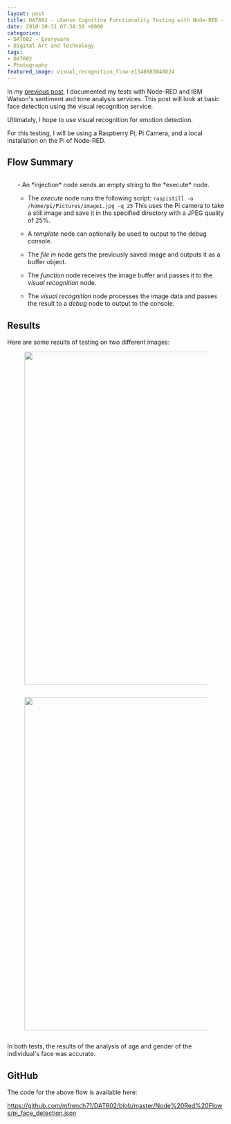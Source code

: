 ```yaml
---
layout: post
title: DAT602 - uSense Cognitive Functionality Testing with Node-RED - Visual Recognition
date: 2018-10-31 07:34:59 +0000
categories:
- DAT602 - Everyware
- Digital Art and Technology
tags:
- DAT602
- Photography
featured_image: visual_recognition_flow-e1540983848824
---
```

<p>In my <a href="{{ site.baseurl }}/dat602-usense-cognitive-functionality-testing-with-node-red-sentiment-and-tone/">previous post</a>, I documented my tests with Node-RED and IBM Watson's sentiment and tone analysis services. This post will look at basic face detection using the visual recognition service.</p>

Ultimately, I hope to use visual recognition for emotion detection.

For this testing, I will be using a Raspberry Pi, Pi Camera, and a local installation on the Pi of Node-RED.

## Flow Summary

<figure><a href="https://res.cloudinary.com/circleseven/image/upload/q_auto,f_auto/visual_recognition_flow-e1540983848824"><img src="https://res.cloudinary.com/circleseven/image/upload/c_limit,w_800,h_800,q_auto,f_auto/visual_recognition_flow-e1540983848824" srcset="https://res.cloudinary.com/circleseven/image/upload/c_limit,w_400,q_auto,f_auto/visual_recognition_flow-e1540983848824 400w, https://res.cloudinary.com/circleseven/image/upload/c_limit,w_800,q_auto,f_auto/visual_recognition_flow-e1540983848824 800w, https://res.cloudinary.com/circleseven/image/upload/c_limit,w_1200,q_auto,f_auto/visual_recognition_flow-e1540983848824 1200w" sizes="(max-width: 768px) 100vw, 800px" alt="" loading="lazy"></a></figure>

<ol>- An *injection* node sends an empty string to the *execute* node.

- The *execute* node runs the following script: <code>raspistill -o /home/pi/Pictures/image1.jpg -q 25</code> This uses the Pi camera to take a still image and save it in the specified directory with a JPEG quality of 25%.

- A *template* node can optionally be used to output to the debug console.

- The *file in* node gets the previously saved image and outputs it as a buffer object.

- The *function* node receives the image buffer and passes it to the *visual recognition* node.

- The *visual recognition* node processes the image data and passes the result to a *debug* node to output to the console.
</ol>

## Results

Here are some results of testing on two different images:

<div class="gallery">

<figure><a href="{{ site.baseurl }}/wp-content/uploads/2023/05/male_photo-scaled-1.jpg"><img src="https://res.cloudinary.com/circleseven/image/upload/q_auto,f_auto/male_photo-scaled-1-1024x769" width="1024" height="769" alt="" loading="lazy"></a></figure>
<figure><a href="https://res.cloudinary.com/circleseven/image/upload/q_auto,f_auto/male_result-e1540983795734"><img src="https://res.cloudinary.com/circleseven/image/upload/c_limit,w_800,h_800,q_auto,f_auto/male_result-e1540983795734" srcset="https://res.cloudinary.com/circleseven/image/upload/c_limit,w_400,q_auto,f_auto/male_result-e1540983795734 400w, https://res.cloudinary.com/circleseven/image/upload/c_limit,w_800,q_auto,f_auto/male_result-e1540983795734 800w, https://res.cloudinary.com/circleseven/image/upload/c_limit,w_1200,q_auto,f_auto/male_result-e1540983795734 1200w" sizes="(max-width: 768px) 100vw, 800px" alt="" loading="lazy"></a></figure>
<figure><a href="{{ site.baseurl }}/wp-content/uploads/2023/05/female_photo-scaled-1.jpg"><img src="https://res.cloudinary.com/circleseven/image/upload/q_auto,f_auto/female_photo-scaled-1-1024x769" width="1024" height="769" alt="" loading="lazy"></a></figure>
<figure><a href="https://res.cloudinary.com/circleseven/image/upload/q_auto,f_auto/female_result-e1540983699762"><img src="https://res.cloudinary.com/circleseven/image/upload/c_limit,w_800,h_800,q_auto,f_auto/female_result-e1540983699762" srcset="https://res.cloudinary.com/circleseven/image/upload/c_limit,w_400,q_auto,f_auto/female_result-e1540983699762 400w, https://res.cloudinary.com/circleseven/image/upload/c_limit,w_800,q_auto,f_auto/female_result-e1540983699762 800w, https://res.cloudinary.com/circleseven/image/upload/c_limit,w_1200,q_auto,f_auto/female_result-e1540983699762 1200w" sizes="(max-width: 768px) 100vw, 800px" alt="" loading="lazy"></a></figure>

</div>

In both tests, the results of the analysis of age and gender of the individual's face was accurate.

## GitHub

The code for the above flow is available here:

<p><a href="https://github.com/mfrench71/DAT602/blob/master/Node%20Red%20Flows/pi_face_detection.json" target="_blank" rel="noreferrer noopener">https://github.com/mfrench71/DAT602/blob/master/Node%20Red%20Flows/pi_face_detection.json</a></p>
